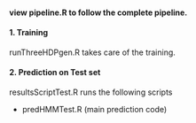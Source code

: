 #### view pipeline.R to follow the complete pipeline.


#### 1. Training

 runThreeHDPgen.R takes care of the training.

#### 2. Prediction on Test set
 resultsScriptTest.R runs the following scripts
  * predHMMTest.R (main prediction code) 
  
